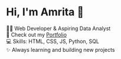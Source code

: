 # Hi, I'm Amrita 👋  

👩‍💻 Web Developer & Aspiring Data Analyst  
🚀 Check out my [Portfolio](https://pamrita93923.github.io/P-Amrita-Portfolio/)  
💻 Skills: HTML, CSS, JS, Python, SQL  
✨ Always learning and building new projects  


